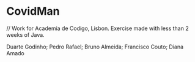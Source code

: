 # CovidMan
// Work for Academia de Codigo, Lisbon. Exercise made with less than 2 weeks of Java.

Duarte Godinho; Pedro Rafael; Bruno Almeida; Francisco Couto; Diana Amado
